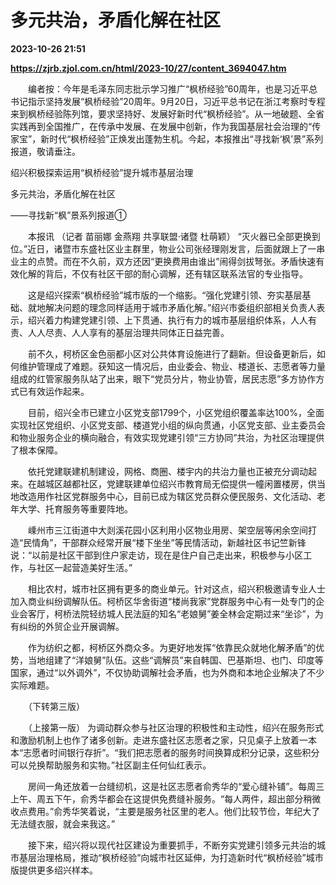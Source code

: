# 多元共治，矛盾化解在社区

**2023-10-26 21:51**

**https://zjrb.zjol.com.cn/html/2023-10/27/content_3694047.htm**

　　编者按：今年是毛泽东同志批示学习推广“枫桥经验”60周年，也是习近平总书记指示坚持发展“枫桥经验”20周年。9月20日，习近平总书记在浙江考察时专程来到枫桥经验陈列馆，要求坚持好、发展好新时代“枫桥经验”。从一地破题、全省实践再到全国推广，在传承中发展、在发展中创新，作为我国基层社会治理的“传家宝”，新时代“枫桥经验”正焕发出蓬勃生机。今起，本报推出“寻找新‘枫’景”系列报道，敬请垂注。

绍兴积极探索运用“枫桥经验”提升城市基层治理

多元共治，矛盾化解在社区

——寻找新“枫”景系列报道①

　　本报讯 （记者 苗丽娜 金燕翔 共享联盟·诸暨 杜萌颖） “灭火器已全部更换到位。”近日，诸暨市东盛社区业主群里，物业公司张经理刚发言，后面就跟上了一串业主的点赞。而在不久前，双方还因“更换费用由谁出”闹得剑拔弩张。矛盾快速有效化解的背后，不仅有社区干部的耐心调解，还有辖区联系法官的专业指导。

　　这是绍兴探索“枫桥经验”城市版的一个缩影。“强化党建引领、夯实基层基础、就地解决问题的理念同样适用于城市矛盾化解。”绍兴市委组织部相关负责人表示，绍兴着力构建党建引领、上下贯通、执行有力的城市基层组织体系，人人有责、人人尽责、人人享有的基层治理共同体正日益完善。

　　前不久，柯桥区金色丽都小区对公共体育设施进行了翻新。但设备更新后，如何维护管理成了难题。获知这一情况后，由业委会、物业、楼道长、志愿者等力量组成的红管家服务队站了出来，眼下“党员分片，物业协管，居民志愿”多方协作方式已有效运作起来。

　　目前，绍兴全市已建立小区党支部1799个，小区党组织覆盖率达100%，全面实现社区党组织、小区党支部、楼道党小组的纵向贯通，小区党支部、业主委员会和物业服务企业的横向融合，有效实现党建引领“三方协同”共治，为社区治理提供了根本保障。

　　依托党建联建机制建设，网格、商圈、楼宇内的共治力量也正被充分调动起来。在越城区越都社区，党建联建单位绍兴市教育局无偿提供一幢闲置楼房，供当地改造用作社区党群服务中心，目前已成为辖区党员群众便民服务、文化活动、老年大学、托育服务等重要阵地。

　　嵊州市三江街道中大剡溪花园小区利用小区物业用房、架空层等闲余空间打造“民情角”，干部群众经常开展“楼下坐坐”等民情活动，新越社区书记竺新锋说：“以前是社区干部到住户家走访，现在是住户自己走出来，积极参与小区工作，与社区一起营造美好生活。”

　　相比农村，城市社区拥有更多的商业单元。针对这点，绍兴积极邀请专业人士加入商业纠纷调解队伍。柯桥区华舍街道“楼尚我家”党群服务中心有一处专门的企业会客厅，柯桥法院轻纺城人民法庭的知名“老娘舅”姜全林会定期过来“坐诊”，为有纠纷的外贸企业开展调解。

　　作为纺织之都，柯桥区外商众多。为更好地发挥“依靠民众就地化解矛盾”的优势，当地组建了“洋娘舅”队伍。这些“调解员”来自韩国、巴基斯坦、也门、印度等国家，通过“以外调外”，不仅协助调解社会矛盾，也为外商和本地企业解决了不少实际难题。

　　（下转第三版）

　　（上接第一版） 为调动群众参与社区治理的积极性和主动性，绍兴在服务形式和激励机制上也作了诸多创新。走进东盛社区志愿者之家，只见桌子上放着一本本“志愿者时间银行存折”。“我们把志愿者的服务时间换算成积分记录，这些积分可以兑换帮助服务和实物。”社区副主任何仙红表示。

　　房间一角还放着一台缝纫机，这是社区志愿者俞秀华的“爱心缝补铺”。每周三上午、周五下午，俞秀华都会在这提供免费缝补服务。“每人两件，超出部分稍微收点费用。”俞秀华笑着说，“主要是服务社区里的老人。他们比较节俭，年纪大了无法缝衣服，就会来我这。”

　　接下来，绍兴将以现代社区建设为重要抓手，不断夯实党建引领多元共治的城市基层治理格局，推动“枫桥经验”向城市社区延伸，为打造新时代“枫桥经验”城市版提供更多绍兴样本。